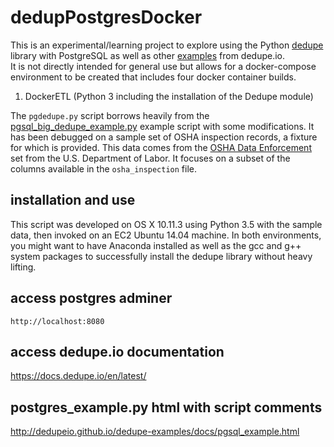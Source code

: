 # dedupPostgresDocker

This is an experimental/learning project to explore using the Python
[dedupe](http://dedupe.readthedocs.org) library with PostgreSQL as well as other [examples](https://github.com/dedupeio/dedupe-examples) from dedupe.io.  
It is not directly intended for general use but allows for a docker-compose environment to be created that includes four docker container builds.

1) DockerETL (Python 3 including the installation of the Dedupe module)

The ```pgdedupe.py``` script borrows heavily from the
[pgsql_big_dedupe_example.py](http://datamade.github.io/dedupe-examples/docs/pgsql_big_dedupe_example.html)
example script with some modifications.  It has been debugged on a
sample set of OSHA inspection records, a fixture for which is
provided.  This data comes from the [OSHA Data
Enforcement](http://enforcedata.dol.gov/views/data_summary.php) set
from the U.S. Department of Labor.  It focuses on a subset of the
columns available in the ```osha_inspection``` file.


## installation and use

This script was developed on OS X 10.11.3 using Python 3.5 with the
sample data, then invoked on an EC2 Ubuntu 14.04 machine.  In both
environments, you might want to have Anaconda installed as well as
the gcc and g++ system packages to successfully install the dedupe
library without heavy lifting.

## access postgres adminer

`http://localhost:8080`

## access dedupe.io documentation

https://docs.dedupe.io/en/latest/

## postgres_example.py html with script comments

http://dedupeio.github.io/dedupe-examples/docs/pgsql_example.html
